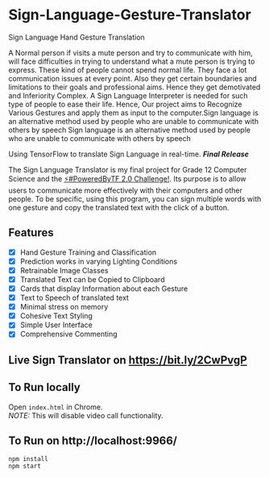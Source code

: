 # Sign-Language-Gesture-Translator
Sign Language Hand Gesture Translation

A Normal person if visits a mute person and try to communicate with him, will face difficulties in trying to
understand what a mute person is trying to express. These kind of people cannot spend normal life. They face a lot 
communication issues at every point. Also they get certain boundaries and limitations to their goals and professional aims. Hence they get demotivated and Inferiority Complex. 
A Sign Language Interpreter is
needed for such type of people to ease their life.
Hence,
Our project aims to Recognize Various Gestures and apply them as input to the computer.Sign language is an alternative method used by people who are unable to communicate with others by speech
Sign language is an alternative method used by people who are unable to communicate with others by speech


Using TensorFlow to translate Sign Language in real-time. **_Final Release_**

The Sign Language Translator is my final project for Grade 12 Computer Science and the <a href="https://tensorflow.devpost.com/">⚡#PoweredByTF 2.0 Challenge!</a>. Its purpose is to allow users to communicate more effectively with their computers and other people. To be specific, using this program, you can sign multiple words with one gesture and copy the translated text with the click of a button.  

## Features
- [x] Hand Gesture Training and Classification
- [x] Prediction works in varying Lighting Conditions
- [x] Retrainable Image Classes
- [x] Translated Text can be Copied to Clipboard
- [x] Cards that display Information about each Gesture
- [x] Text to Speech of translated text
- [x] Minimal stress on memory
- [x] Cohesive Text Styling
- [x] Simple User Interface
- [x] Comprehensive Commenting

## Live Sign Translator on https://bit.ly/2CwPvgP

## To Run locally 
Open `index.html` in Chrome.<br/>
*NOTE:* This will disable video call functionality.

## To Run on http://localhost:9966/
```
npm install
npm start
```
